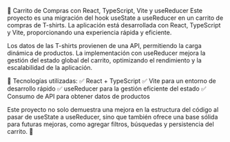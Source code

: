 🛒 Carrito de Compras con React, TypeScript, Vite y useReducer
Este proyecto es una migración del hook useState a useReducer en un carrito de compras de T-shirts. La aplicación está desarrollada con React, TypeScript y Vite, proporcionando una experiencia rápida y eficiente.

Los datos de las T-shirts provienen de una API, permitiendo la carga dinámica de productos. La implementación con useReducer mejora la gestión del estado global del carrito, optimizando el rendimiento y la escalabilidad de la aplicación.

🔹 Tecnologías utilizadas:
✅ React + TypeScript
✅ Vite para un entorno de desarrollo rápido
✅ useReducer para la gestión eficiente del estado
✅ Consumo de API para obtener datos de productos

Este proyecto no solo demuestra una mejora en la estructura del código al pasar de useState a useReducer, sino que también ofrece una base sólida para futuras mejoras, como agregar filtros, búsquedas y persistencia del carrito. 🚀
